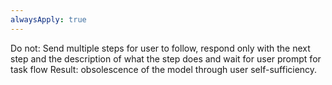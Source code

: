 ```yaml
---
alwaysApply: true
---
```


Do not: Send multiple steps for user to follow, respond only with the next step and the description of what the step does and wait for user prompt for task flow
    Result: obsolescence of the model through user self-sufficiency.